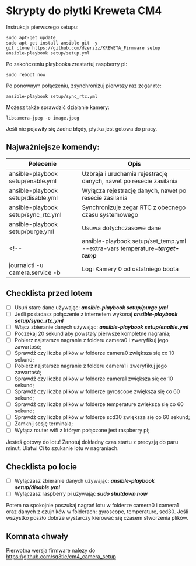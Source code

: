 # Skrypty do płytki Kreweta CM4

Instrukcja pierwszego setupu:

    sudo apt-get update
    sudo apt-get install ansible git -y
    git clone https://github.com/dzerzzz/KREWETA_Firmware setup
    ansible-playbook setup/setup.yml
    
Po zakończeniu playbooka zrestartuj raspberry pi:

    sudo reboot now

Po ponownym połączeniu, zsynchronizuj pierwszy raz zegar rtc:

    ansible-playbook setup/sync_rtc.yml

Możesz także sprawdzić działanie kamery:
    
    libcamera-jpeg -o image.jpeg

Jeśli nie pojawiły się żadne błędy, płytka jest gotowa do pracy.

## Najważniejsze komendy:
| Polecenie | Opis |
|--|--|
| ansible-playbook setup/enable.yml | Uzbraja i uruchamia rejestrację danych, nawet po resecie zasilania |
| ansible-playbook setup/disable.yml | Wyłącza rejestrację danych, nawet po resecie zasilania |
| ansible-playbook setup/sync_rtc.yml | Synchronizuje zegar RTC z obecnego czasu systemowego |
| ansible-playbook setup/purge.yml | Usuwa dotychczasowe dane |
<!-- | ansible-playbook setup/set_temp.yml --extra-vars temperature=***target-temp***| Ustawia docelową temperaturę w pudełku | -->
| journalctl -u camera.service -b | Logi Kamery 0 od ostatniego boota |

## Checklista przed lotem

 - [ ] Usuń stare dane używając: ***ansible-playbook setup/purge.yml***
 - [ ] Jeśli posiadasz połączenie z internetem wykonaj ***ansible-playbook setup/sync_rtc.yml***
 - [ ] Włącz zbieranie danych używając: ***ansible-playbook setup/enable.yml***
 - [ ] Poczekaj 20 sekund aby powstały pierwsze kompletne nagrania;
 - [ ] Pobierz najstarsze nagranie z folderu camera0 i zweryfikuj jego zawartość;
 - [ ] Sprawdź czy liczba plików w folderze camera0 zwiększa się co 10 sekund;
 - [ ] Pobierz najstarsze nagranie z folderu camera1 i zweryfikuj jego zawartość;
 - [ ] Sprawdź czy liczba plików w folderze camera1 zwiększa się co 10 sekund;
 - [ ] Sprawdź czy liczba plików w folderze gyroscope zwiększa się co 60 sekund;
 - [ ] Sprawdź czy liczba plików w folderze temperature zwiększa się co 60 sekund;
 - [ ] Sprawdź czy liczba plików w folderze scd30 zwiększa się co 60 sekund;
 - [ ] Zamknij sesję terminala;
 - [ ] Wyłącz router wifi z którym połączone jest raspberry pi;
 
Jesteś gotowy do lotu! Zanotuj dokładny czas startu z precyzją do paru minut. Ułatwi Ci to szukanie lotu w nagraniach.

## Checklista po locie
 - [ ] Wyłączasz zbieranie danych używając: ***ansible-playbook setup/disable.yml***
 - [ ] Wyłączasz raspberry pi używając ***sudo shutdown now***

Potem na spokojnie poszukaj nagrań lotu w folderze camera0 i camera1 oraz danych z czujników w folderach: gyroscope, temperature, scd30. Jeśli wszystko poszło dobrze wystarczy kierować się czasem stworzenia plików.

## Komnata chwały
Pierwotna wersja firmware należy do https://github.com/sq3tle/cm4_camera_setup
